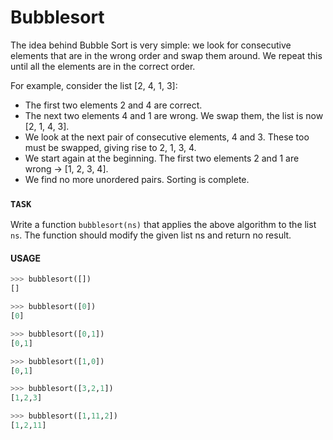 # Bubblesort

The idea behind Bubble Sort is very simple: we look for consecutive elements that are in the wrong order and swap them around. We repeat this until all the elements are in the correct order.

For example, consider the list [2, 4, 1, 3]:

* The first two elements 2 and 4 are correct.
* The next two elements 4 and 1 are wrong. We swap them, the list is now [2, 1, 4, 3].
* We look at the next pair of consecutive elements, 4 and 3. These too must be swapped, giving rise to 2, 1, 3, 4.
* We start again at the beginning. The first two elements 2 and 1 are wrong → [1, 2, 3, 4].
* We find no more unordered pairs. Sorting is complete.

### `TASK`
Write a function `bubblesort(ns)` that applies the above algorithm to the list `ns`. The function should modify the given list ns and return no result.


#### USAGE

```python
>>> bubblesort([])
[]

>>> bubblesort([0])
[0]

>>> bubblesort([0,1])
[0,1]

>>> bubblesort([1,0])
[0,1]

>>> bubblesort([3,2,1])
[1,2,3]

>>> bubblesort([1,11,2])
[1,2,11]
```


